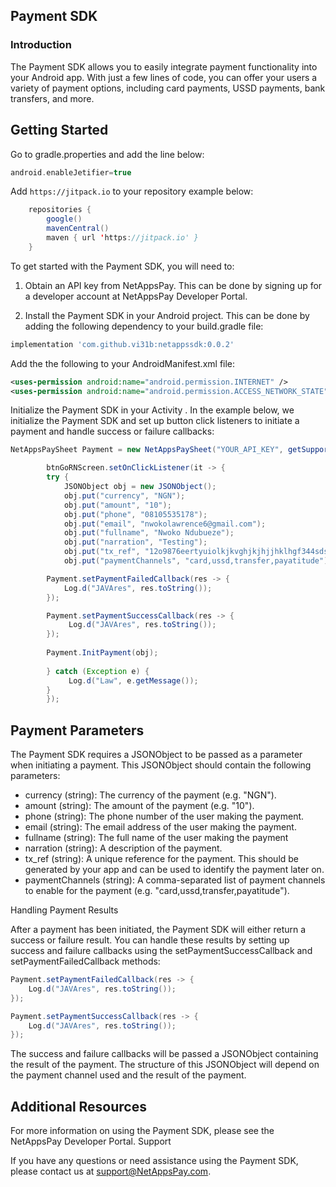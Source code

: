 ## Payment SDK
### Introduction

The Payment SDK allows you to easily integrate payment functionality into your Android app. With just a few lines of code, you can offer your users a variety of payment options, including card payments, USSD payments, bank transfers, and more.
## Getting Started

Go to gradle.properties and add the line below:

```gradle
android.enableJetifier=true
```

Add  `https://jitpack.io` to your repository example below:
```java
    repositories {
        google()
        mavenCentral()
        maven { url 'https://jitpack.io' }
    }
```


To get started with the Payment SDK, you will need to:

1) Obtain an API key from NetAppsPay. This can be done by signing up for a developer account at NetAppsPay Developer Portal.

2) Install the Payment SDK in your Android project. This can be done by adding the following dependency to your build.gradle file:

```gradle
implementation 'com.github.vi31b:netappssdk:0.0.2'
```

Add the the following to your AndroidManifest.xml file:

```xml
<uses-permission android:name="android.permission.INTERNET" />
<uses-permission android:name="android.permission.ACCESS_NETWORK_STATE" />
```

Initialize the Payment SDK in your Activity . In the example below, we initialize the Payment SDK and set up button click listeners to initiate a payment and handle success or failure callbacks:

```java
NetAppsPaySheet Payment = new NetAppsPaySheet("YOUR_API_KEY", getSupportFragmentManager());

        btnGoRNScreen.setOnClickListener(it -> {
        try {
            JSONObject obj = new JSONObject();
            obj.put("currency", "NGN");
            obj.put("amount", "10");
            obj.put("phone", "08105535178");
            obj.put("email", "nwokolawrence6@gmail.com");
            obj.put("fullname", "Nwoko Ndubueze");
            obj.put("narration", "Testing");
            obj.put("tx_ref", "12o9876eertyuiolkjkvghjkjhjjhklhgf344sdsd");
            obj.put("paymentChannels", "card,ussd,transfer,payatitude");

        Payment.setPaymentFailedCallback(res -> {
            Log.d("JAVAres", res.toString());
        });

        Payment.setPaymentSuccessCallback(res -> {
             Log.d("JAVAres", res.toString());
        });
        
        Payment.InitPayment(obj);
        
        } catch (Exception e) {
             Log.d("Law", e.getMessage());
        }
        });

```

## Payment Parameters

The Payment SDK requires a JSONObject to be passed as a parameter when initiating a payment. This JSONObject should contain the following parameters:

* currency (string): The currency of the payment (e.g. "NGN").
* amount (string): The amount of the payment (e.g. "10").
*  phone (string): The phone number of the user making the payment.
* email (string): The email address of the user making the payment.
* fullname (string): The full name of the user making the payment
* narration (string): A description of the payment.
* tx_ref (string): A unique reference for the payment. This should be generated by your app and can be used to identify the payment later on.
* paymentChannels (string): A comma-separated list of payment channels to enable for the payment (e.g. "card,ussd,transfer,payatitude").

Handling Payment Results

After a payment has been initiated, the Payment SDK will either return a success or failure result. You can handle these results by setting up success and failure callbacks using the setPaymentSuccessCallback and setPaymentFailedCallback methods:

```java
Payment.setPaymentFailedCallback(res -> {
    Log.d("JAVAres", res.toString());
});

Payment.setPaymentSuccessCallback(res -> {
    Log.d("JAVAres", res.toString());
});
```

The success and failure callbacks will be passed a JSONObject containing the result of the payment. The structure of this JSONObject will depend on the payment channel used and the result of the payment.

## Additional Resources

For more information on using the Payment SDK, please see the NetAppsPay Developer Portal.
Support

If you have any questions or need assistance using the Payment SDK, please contact us at support@NetAppsPay.com.
